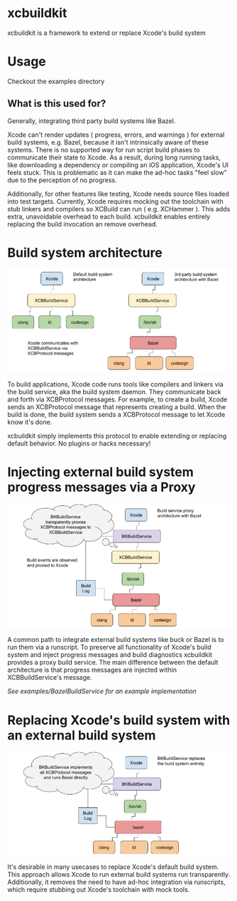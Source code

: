 # xcbuildkit

xcbuildkit is a framework to extend or replace Xcode's build system

# Usage

Checkout the examples directory

## What is this used for?

Generally, integrating third party build systems like Bazel.

Xcode can't render updates ( progress, errors, and warnings ) for external
build systems, e.g. Bazel, because it isn't intrinsically aware of these
systems. There is no supported way for run script build phases to communicate
their state to Xcode. As a result, during long running tasks, like downloading
a dependency or compiling an iOS application, Xcode's UI feels stuck. This is
problematic as it can make the ad-hoc tasks "feel slow" due to the perception
of no progress.

Additionally, for other features like testing, Xcode needs source files loaded
into test targets. Currently, Xcode requires mocking out the toolchain with stub
linkers and compilers so XCBuild can run ( e.g. XCHammer ). This adds extra,
unavoidable overhead to each build. xcbuildkit enables entirely replacing the
build invocation an remove overhead.


# Build system architecture

![default achitecture](Docs/default_architecture.png?raw=true "Default achitecture")

To build applications, Xcode code runs tools like compilers and linkers via the
build service, aka the build system daemon. They communicate back and forth via
XCBProtocol messages.  For example, to create a build, Xcode sends an
XCBProtocol message that represents creating a build. When the build is done,
the build system sends a XCBProtocol message to let Xcode know it's done.

xcbuildkit simply implements this protocol to enable extending or replacing
default behavior. No plugins or hacks necessary!

# Injecting external build system progress messages via a Proxy

![build service proxy](Docs/xcbuildkit_proxy.png?raw=true "Build service proxy")

A common path to integrate external build systems like buck or Bazel is to run
them via a runscript. To preserve all functionality of Xcode's build system and
inject progress messages and build diagnostics xcbuildkit provides a proxy build
service. The main difference between the default architecture is that progress
messages are injected within XCBBuildService's message.

_See examples/BazelBuildService for an example implementation_

# Replacing Xcode's build system with an external build system

![build service replacement](Docs/xcbuildkit_replacement.png?raw=true "Build service replacement")


It's desirable in many usecases to replace Xcode's default build system. This
approach allows Xcode to run external build systems run transparently.
Additionally, it removes the need to have ad-hoc integration via runscripts,
which require stubbing out Xcode's toolchain with mock tools. 


